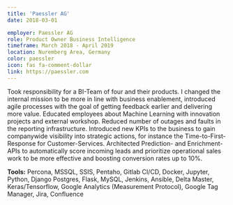 ```yaml
---
title: 'Paessler AG'
date: 2018-03-01

employer: Paessler AG
role: Product Owner Business Intelligence
timeframe: March 2018 - April 2019
location: Nuremberg Area, Germany
color: paessler
icon: fas fa-comment-dollar
link: https://paessler.com
---
```


Took responsibility for a BI-Team of four and their products. I changed the internal mission to be more in line with business enablement, introduced agile processes with the goal of getting feedback earlier and delivering more value. Educated employees about Machine Learning with innovation projects and external workshop.
Reduced number of outages and faults in the reporting infrastructure. Introduced new KPIs to the business to gain companywide visibility into strategic actions, for instance the Time-to-First-Response for Customer-Services. Architected Prediction- and Enrichment-APIs to automatically score incoming leads and prioritize operational sales work to be more effective and boosting conversion rates up to 10%.

**Tools:** Percona, MSSQL, SSIS, Pentaho, Gitlab CI/CD, Docker, Jupyter, Python, Django Postgres, Flask, MySQL, Jenkins, Ansible, Delta Master, Keras/Tensorflow, Google Analytics (Measurement Protocol), Google Tag Manager, Jira, Confluence
